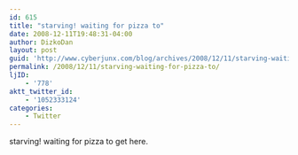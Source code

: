 ```yaml
---
id: 615
title: "starving! waiting for pizza to"
date: 2008-12-11T19:48:31-04:00
author: DizkoDan
layout: post
guid: 'http://www.cyberjunx.com/blog/archives/2008/12/11/starving-waiting-for-pizza-to/'
permalink: /2008/12/11/starving-waiting-for-pizza-to/
ljID:
    - '778'
aktt_twitter_id:
    - '1052333124'
categories:
    - Twitter
---
```


starving! waiting for pizza to get here.